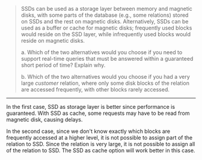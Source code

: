 > SSDs can be used as a storage layer between memory and magnetic
> disks, with some parts of the database (e.g., some relations) 
> stored on SSDs and the rest on magnetic disks. Alternatively, 
> SSDs can be used as a buffer or cache for magnetic disks; frequently
> used blocks would reside on the SSD layer, while infrequently
> used blocks would reside on magnetic disks. 
> 
> a. Which of the two alternatives would you choose if you need 
> to support real-time queries that must be answered within a guaranteed
> short period of time? Explain why. 
> 
> b. Which of the two alternatives would you choose if you had a very large
> _customer_ relation, where only some disk blocks of the relation are accessed
> frequently, with other blocks rarely accessed. 

--------------------------------

In the first case, SSD as storage layer is better since performance is guaranteed. 
With SSD as cache, some requests may have to be read from magnetic disk, causing delays. 

In the second case, since we don't know exactly which blocks are frequently accessed
at a higher level, it is not possible to assign part of the relation to SSD. Since the 
relation is very large, it is not possible to assign all of the relation to SSD. The SSD
as cache option will work better in this case. 